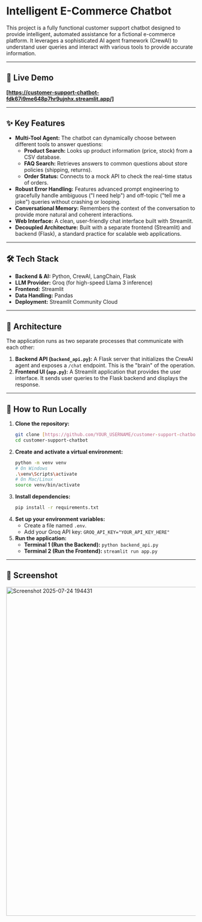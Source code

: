 # Intelligent E-Commerce Chatbot

This project is a fully functional customer support chatbot designed to provide intelligent, automated assistance for a fictional e-commerce platform. It leverages a sophisticated AI agent framework (CrewAI) to understand user queries and interact with various tools to provide accurate information.

---

## 🚀 Live Demo

**[https://customer-support-chatbot-fdk67i9me648p7hr9ujnhx.streamlit.app/]**

---

## ✨ Key Features

* **Multi-Tool Agent:** The chatbot can dynamically choose between different tools to answer questions:
    * **Product Search:** Looks up product information (price, stock) from a CSV database.
    * **FAQ Search:** Retrieves answers to common questions about store policies (shipping, returns).
    * **Order Status:** Connects to a mock API to check the real-time status of orders.
* **Robust Error Handling:** Features advanced prompt engineering to gracefully handle ambiguous ("I need help") and off-topic ("tell me a joke") queries without crashing or looping.
* **Conversational Memory:** Remembers the context of the conversation to provide more natural and coherent interactions.
* **Web Interface:** A clean, user-friendly chat interface built with Streamlit.
* **Decoupled Architecture:** Built with a separate frontend (Streamlit) and backend (Flask), a standard practice for scalable web applications.

---

## 🛠️ Tech Stack

* **Backend & AI:** Python, CrewAI, LangChain, Flask
* **LLM Provider:** Groq (for high-speed Llama 3 inference)
* **Frontend:** Streamlit
* **Data Handling:** Pandas
* **Deployment:** Streamlit Community Cloud

---

## 📂 Architecture

The application runs as two separate processes that communicate with each other:
1.  **Backend API (`backend_api.py`):** A Flask server that initializes the CrewAI agent and exposes a `/chat` endpoint. This is the "brain" of the operation.
2.  **Frontend UI (`app.py`):** A Streamlit application that provides the user interface. It sends user queries to the Flask backend and displays the response.

---

## 🏃 How to Run Locally

1.  **Clone the repository:**
    ```bash
    git clone [https://github.com/YOUR_USERNAME/customer-support-chatbot.git](https://github.com/YOUR_USERNAME/customer-support-chatbot.git)
    cd customer-support-chatbot
    ```
2.  **Create and activate a virtual environment:**
    ```bash
    python -m venv venv
    # On Windows
    .\venv\Scripts\activate
    # On Mac/Linux
    source venv/bin/activate
    ```
3.  **Install dependencies:**
    ```bash
    pip install -r requirements.txt
    ```
4.  **Set up your environment variables:**
    * Create a file named `.env`.
    * Add your Groq API key: `GROQ_API_KEY="YOUR_API_KEY_HERE"`
5.  **Run the application:**
    * **Terminal 1 (Run the Backend):** `python backend_api.py`
    * **Terminal 2 (Run the Frontend):** `streamlit run app.py`

---

## 📸 Screenshot

<img width="1902" height="875" alt="Screenshot 2025-07-24 194431" src="https://github.com/user-attachments/assets/8f28191e-8073-438a-ae99-cb21b03fdff3" />


